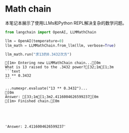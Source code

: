 # Math chain

本笔记本展示了使用LLMs和Python REPL解决复杂的数学问题。

```python
from langchain import OpenAI, LLMMathChain

llm = OpenAI(temperature=0)
llm_math = LLMMathChain.from_llm(llm, verbose=True)

llm_math.run("求13的0.3432次方")
```

    
    
    [1m> Entering new LLMMathChain chain...[0m
    What is 13 raised to the .3432 power?[32;1m[1;3m
    ```text
    13 ** 0.3432
    ```
    
    ...numexpr.evaluate("13 ** 0.3432")...
    [0m
    Answer: [33;1m[1;3m2.4116004626599237[0m
    [1m> Finished chain.[0m
    




    'Answer: 2.4116004626599237'




```python

```